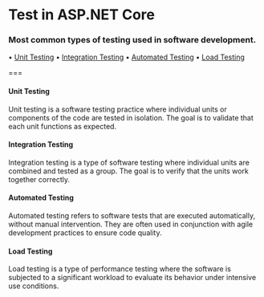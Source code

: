 # Test in ASP.NET Core

### Most common types of testing used in software development.

• [Unit Testing](#unit-testing)
• [Integration Testing](#integration-testing)
• [Automated Testing](#automated-testing)
• [Load Testing](#load-testing)

===

#### Unit Testing

Unit testing is a software testing practice where individual units or components of the code are tested in isolation. The goal is to validate that each unit functions as expected.

#### Integration Testing

Integration testing is a type of software testing where individual units are combined and tested as a group. The goal is to verify that the units work together correctly.

#### Automated Testing

Automated testing refers to software tests that are executed automatically, without manual intervention. They are often used in conjunction with agile development practices to ensure code quality.

#### Load Testing

Load testing is a type of performance testing where the software is subjected to a significant workload to evaluate its behavior under intensive use conditions.


